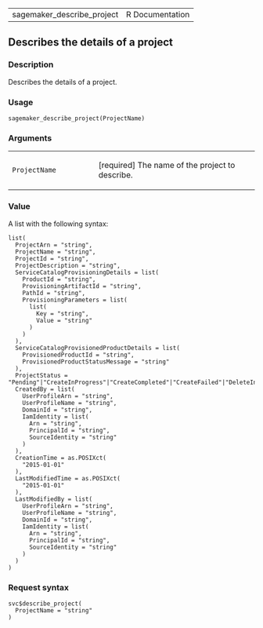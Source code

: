 <table style="width: 100%;">
<tbody>
<tr class="odd">
<td>sagemaker_describe_project</td>
<td style="text-align: right;">R Documentation</td>
</tr>
</tbody>
</table>

## Describes the details of a project

### Description

Describes the details of a project.

### Usage

    sagemaker_describe_project(ProjectName)

### Arguments

<table>
<colgroup>
<col style="width: 35%" />
<col style="width: 65%" />
</colgroup>
<tbody>
<tr class="odd">
<td><code
id="sagemaker_describe_project_:_ProjectName">ProjectName</code></td>
<td><p>[required] The name of the project to describe.</p></td>
</tr>
</tbody>
</table>

### Value

A list with the following syntax:

    list(
      ProjectArn = "string",
      ProjectName = "string",
      ProjectId = "string",
      ProjectDescription = "string",
      ServiceCatalogProvisioningDetails = list(
        ProductId = "string",
        ProvisioningArtifactId = "string",
        PathId = "string",
        ProvisioningParameters = list(
          list(
            Key = "string",
            Value = "string"
          )
        )
      ),
      ServiceCatalogProvisionedProductDetails = list(
        ProvisionedProductId = "string",
        ProvisionedProductStatusMessage = "string"
      ),
      ProjectStatus = "Pending"|"CreateInProgress"|"CreateCompleted"|"CreateFailed"|"DeleteInProgress"|"DeleteFailed"|"DeleteCompleted"|"UpdateInProgress"|"UpdateCompleted"|"UpdateFailed",
      CreatedBy = list(
        UserProfileArn = "string",
        UserProfileName = "string",
        DomainId = "string",
        IamIdentity = list(
          Arn = "string",
          PrincipalId = "string",
          SourceIdentity = "string"
        )
      ),
      CreationTime = as.POSIXct(
        "2015-01-01"
      ),
      LastModifiedTime = as.POSIXct(
        "2015-01-01"
      ),
      LastModifiedBy = list(
        UserProfileArn = "string",
        UserProfileName = "string",
        DomainId = "string",
        IamIdentity = list(
          Arn = "string",
          PrincipalId = "string",
          SourceIdentity = "string"
        )
      )
    )

### Request syntax

    svc$describe_project(
      ProjectName = "string"
    )
